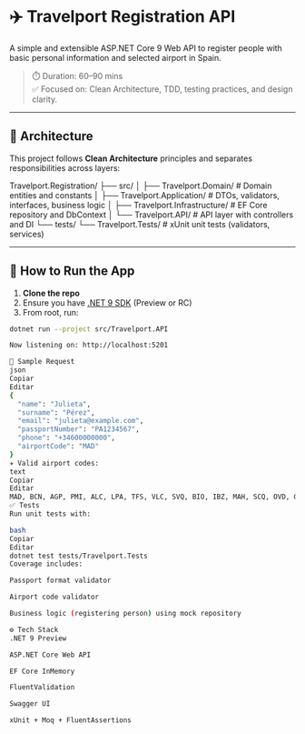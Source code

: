 # ✈️ Travelport Registration API

A simple and extensible ASP.NET Core 9 Web API to register people with basic personal information and selected airport in Spain.

> ⏱️ Duration: 60–90 mins  
> ✅ Focused on: Clean Architecture, TDD, testing practices, and design clarity.

---

## 🧱 Architecture

This project follows **Clean Architecture** principles and separates responsibilities across layers:

Travelport.Registration/
├── src/
│ ├── Travelport.Domain/ # Domain entities and constants
│ ├── Travelport.Application/ # DTOs, validators, interfaces, business logic
│ ├── Travelport.Infrastructure/ # EF Core repository and DbContext
│ └── Travelport.API/ # API layer with controllers and DI
└── tests/
└── Travelport.Tests/ # xUnit unit tests (validators, services)


---

## 🚀 How to Run the App

1. **Clone the repo**  
2. Ensure you have [.NET 9 SDK](https://dotnet.microsoft.com/en-us/download/dotnet/9.0) (Preview or RC)
3. From root, run:

```bash
dotnet run --project src/Travelport.API

Now listening on: http://localhost:5201

📄 Sample Request
json
Copiar
Editar
{
  "name": "Julieta",
  "surname": "Pérez",
  "email": "julieta@example.com",
  "passportNumber": "PA1234567",
  "phone": "+34600000000",
  "airportCode": "MAD"
}
✈️ Valid airport codes:
text
Copiar
Editar
MAD, BCN, AGP, PMI, ALC, LPA, TFS, VLC, SVQ, BIO, IBZ, MAH, SCQ, OVD, GRO
✅ Tests
Run unit tests with:

bash
Copiar
Editar
dotnet test tests/Travelport.Tests
Coverage includes:

Passport format validator

Airport code validator

Business logic (registering person) using mock repository

⚙️ Tech Stack
.NET 9 Preview

ASP.NET Core Web API

EF Core InMemory

FluentValidation

Swagger UI

xUnit + Moq + FluentAssertions
